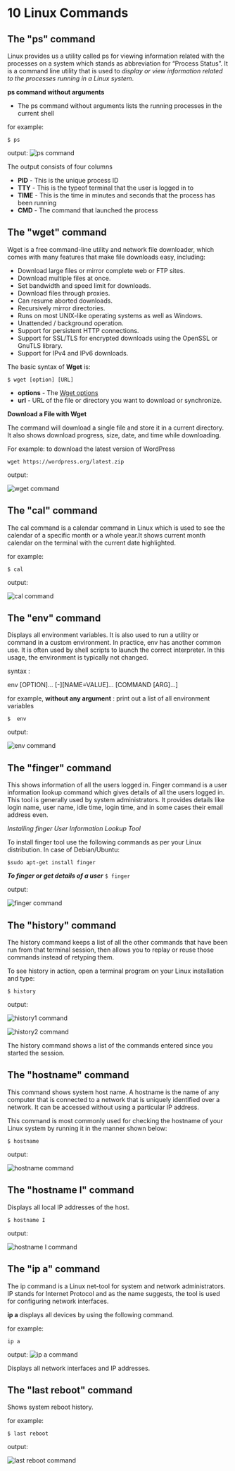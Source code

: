 # 10 Linux Commands

## The "ps" command

Linux provides us a utility called ps for viewing information related with the processes on a system which stands as abbreviation for “Process Status”. It is a command line utility that is used to *display or view information related to the processes running in a Linux system*.

**ps command without arguments**
- The ps command without arguments lists the running processes in the current shell


for example:

 ```$ ps```

output:
![ps command](ps_command.png)


The output consists of four columns 
- **PID** - This is the unique process ID
- **TTY** - This is the typeof terminal that the user is logged in to
- **TIME** - This is the time in minutes and seconds that the process has been running
- **CMD** - The command that launched the process
  
## The "wget" command

Wget is a free command-line utility and network file downloader, which comes with many features that make file downloads easy, including:

- Download large files or mirror complete web or FTP sites.
- Download multiple files at once.
- Set bandwidth and speed limit for downloads.
- Download files through proxies.
- Can resume aborted downloads.
- Recursively mirror directories.
- Runs on most UNIX-like operating systems as well as Windows.
- Unattended / background operation.
- Support for persistent HTTP connections.
- Support for SSL/TLS for encrypted downloads using the OpenSSL or GnuTLS library.
- Support for IPv4 and IPv6 downloads.

The basic syntax of **Wget** is:

```$ wget [option] [URL]```


- **options** - The [Wget options](https://linux.die.net/man/1/wget)
- **url** - URL of the file or directory you want to download or synchronize.


**Download a File with Wget**

The command will download a single file and store it in a current directory. It also shows download progress, size, date, and time while downloading.

For example: to download the latest version of WordPress

`wget https://wordpress.org/latest.zip`

output:

![wget command](wget_command.png)

## The "cal" command

The cal command is a calendar command in Linux which is used to see the calendar of a specific month or a whole year.It shows current month calendar on the terminal with the current date highlighted.

for example:

`$ cal`

output:

![cal command](cal_command.png)

## The "env" command

Displays all environment variables. It is also used to run a utility or command in a custom environment. In practice, env has another common use. It is often used by shell scripts to launch the correct interpreter. In this usage, the environment is typically not changed.

syntax :

env [OPTION]... [-][NAME=VALUE]... [COMMAND [ARG]...]

for example, **without any argument** : print out a list of all environment variables

`$  env`

output:

![env command](env_command.png)

## The "finger" command

This shows information of all the users logged in. Finger command is a user information lookup command which gives details of all the users logged in. This tool is generally used by system administrators. It provides details like login name, user name, idle time, login time, and in some cases their email address even. 

*Installing finger User Information Lookup Tool*

To install finger tool use the following commands as per your Linux distribution. In case of Debian/Ubuntu:

`$sudo apt-get install finger`

***To finger or get details of a user***
`$ finger`

output:

![finger command](finger_command.png)

## The "history" command
The history command keeps a list of all the other commands that have been run from that terminal session, then allows you to replay or reuse those commands instead of retyping them. 

To see history in action, open a terminal program on your Linux installation and type:

`$ history`

output: 

![history1 command](history_1_command.png)

![history2 command](hist.png)

The history command shows a list of the commands entered since you started the session.

## The "hostname" command
This command shows system host name. A hostname is the name of any computer that is connected to a network that is uniquely identified over a network. It can be accessed without using a particular IP address.

This command is most commonly used for checking the hostname of your Linux system by running it in the manner shown below:

`$ hostname`

output:

![hostname command](hostname_command.png)



## The "hostname I" command

Displays all local IP addresses of the host.

`$ hostname I`

output:

![hostname I command](hostnameIcommand.png)


## The "ip a" command

The ip command is a Linux net-tool for system and network administrators. IP stands for Internet Protocol and as the name suggests, the tool is used for configuring network interfaces.

**ip a** displays all devices by using the following command. 

for example:

`ip a`

output:
![ip a command](ip_a_command.png)

Displays all network interfaces and IP addresses.



## The "last reboot" command

Shows system reboot history.

for example:


`$ last reboot`

output:

![last reboot command](last_reboot_command.png)





